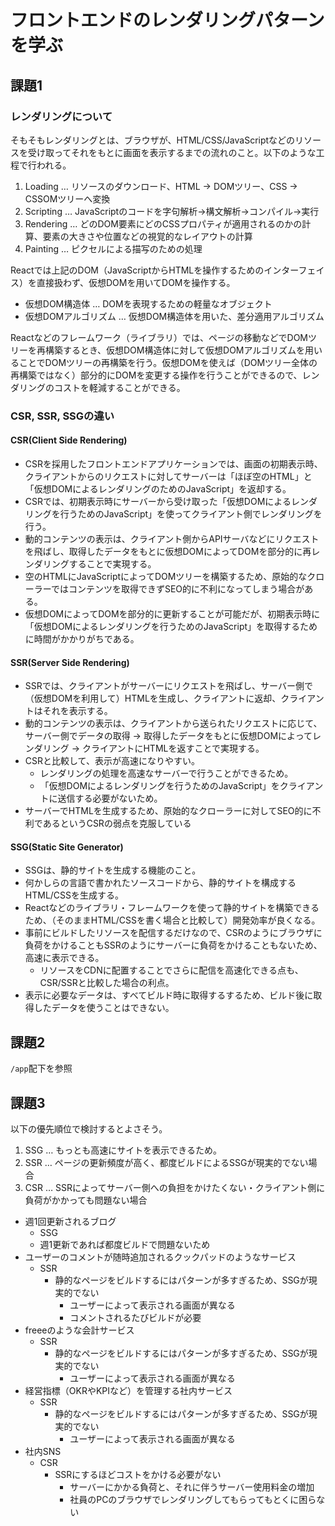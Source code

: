 # フロントエンドのレンダリングパターンを学ぶ

## 課題1

### レンダリングについて

そもそもレンダリングとは、ブラウザが、HTML/CSS/JavaScriptなどのリソースを受け取ってそれをもとに画面を表示するまでの流れのこと。以下のような工程で行われる。

1. Loading … リソースのダウンロード、HTML → DOMツリー、CSS → CSSOMツリーへ変換
2. Scripting … JavaScriptのコードを字句解析→構文解析→コンパイル→実行
3. Rendering … どのDOM要素にどのCSSプロパティが適用されるのかの計算、要素の大きさや位置などの視覚的なレイアウトの計算
4. Painting … ピクセルによる描写のための処理

Reactでは上記のDOM（JavaScriptからHTMLを操作するためのインターフェイス）を直接扱わず、仮想DOMを用いてDOMを操作する。

- 仮想DOM構造体 … DOMを表現するための軽量なオブジェクト
- 仮想DOMアルゴリズム … 仮想DOM構造体を用いた、差分適用アルゴリズム

Reactなどのフレームワーク（ライブラリ）では、ページの移動などでDOMツリーを再構築するとき、仮想DOM構造体に対して仮想DOMアルゴリズムを用いることでDOMツリーの再構築を行う。仮想DOMを使えば（DOMツリー全体の再構築ではなく）部分的にDOMを変更する操作を行うことができるので、レンダリングのコストを軽減することができる。

### CSR, SSR, SSGの違い

#### CSR(Client Side Rendering)

- CSRを採用したフロントエンドアプリケーションでは、画面の初期表示時、クライアントからのリクエストに対してサーバーは「ほぼ空のHTML」と「仮想DOMによるレンダリングのためのJavaScript」を返却する。
- CSRでは、初期表示時にサーバーから受け取った「仮想DOMによるレンダリングを行うためのJavaScript」を使ってクライアント側でレンダリングを行う。
- 動的コンテンツの表示は、クライアント側からAPIサーバなどにリクエストを飛ばし、取得したデータをもとに仮想DOMによってDOMを部分的に再レンダリングすることで実現する。
- 空のHTMLにJavaScriptによってDOMツリーを構築するため、原始的なクローラーではコンテンツを取得できずSEO的に不利になってしまう場合がある。
- 仮想DOMによってDOMを部分的に更新することが可能だが、初期表示時に「仮想DOMによるレンダリングを行うためのJavaScript」を取得するために時間がかかりがちである。

#### SSR(Server Side Rendering)

- SSRでは、クライアントがサーバーにリクエストを飛ばし、サーバー側で（仮想DOMを利用して）HTMLを生成し、クライアントに返却、クライアントはそれを表示する。
- 動的コンテンツの表示は、クライアントから送られたリクエストに応じて、サーバー側でデータの取得 → 取得したデータをもとに仮想DOMによってレンダリング → クライアントにHTMLを返すことで実現する。
- CSRと比較して、表示が高速になりやすい。
  - レンダリングの処理を高速なサーバーで行うことができるため。
  - 「仮想DOMによるレンダリングを行うためのJavaScript」をクライアントに送信する必要がないため。
- サーバーでHTMLを生成するため、原始的なクローラーに対してSEO的に不利であるというCSRの弱点を克服している

#### SSG(Static Site Generator)

- SSGは、静的サイトを生成する機能のこと。
- 何かしらの言語で書かれたソースコードから、静的サイトを構成するHTML/CSSを生成する。
- Reactなどのライブラリ・フレームワークを使って静的サイトを構築できるため、（そのままHTML/CSSを書く場合と比較して）開発効率が良くなる。
- 事前にビルドしたリソースを配信するだけなので、CSRのようにブラウザに負荷をかけることもSSRのようにサーバーに負荷をかけることもないため、高速に表示できる。
  - リソースをCDNに配置することでさらに配信を高速化できる点も、CSR/SSRと比較した場合の利点。
- 表示に必要なデータは、すべてビルド時に取得するするため、ビルド後に取得したデータを使うことはできない。

## 課題2

`/app`配下を参照

## 課題3

以下の優先順位で検討するとよさそう。

1. SSG … もっとも高速にサイトを表示できるため。
2. SSR … ページの更新頻度が高く、都度ビルドによるSSGが現実的でない場合
3. CSR … SSRによってサーバー側への負担をかけたくない・クライアント側に負荷がかかっても問題ない場合

- 週1回更新されるブログ
  - SSG
  - 週1更新であれば都度ビルドで問題ないため
- ユーザーのコメントが随時追加されるクックパッドのようなサービス
  - SSR
    - 静的なページをビルドするにはパターンが多すぎるため、SSGが現実的でない
      - ユーザーによって表示される画面が異なる
      - コメントされるたびビルドが必要
- freeeのような会計サービス
  - SSR
    - 静的なページをビルドするにはパターンが多すぎるため、SSGが現実的でない
      - ユーザーによって表示される画面が異なる
- 経営指標（OKRやKPIなど）を管理する社内サービス
  - SSR
    - 静的なページをビルドするにはパターンが多すぎるため、SSGが現実的でない
      - ユーザーによって表示される画面が異なる
- 社内SNS
  - CSR
    - SSRにするほどコストをかける必要がない
      - サーバーにかかる負荷と、それに伴うサーバー使用料金の増加
      - 社員のPCのブラウザでレンダリングしてもらってもとくに困らない
